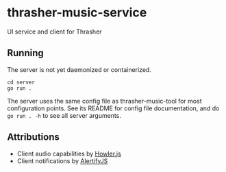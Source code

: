 # thrasher-music-service
UI service and client for Thrasher

## Running

The server is not yet daemonized or containerized.

```
cd server
go run .
```

The server uses the same config file as thrasher-music-tool for most
configuration points. See its README for config file documentation,
and do `go run . -h` to see all server arguments.

## Attributions

- Client audio capabilities by [Howler,js](https://github.com/goldfire/howler.js)
- Client notifications by [AlertifyJS](https://github.com/MohammadYounes/AlertifyJS)
